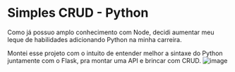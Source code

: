 # Simples CRUD - Python

Como já possuo amplo conhecimento com Node, decidi aumentar meu leque de habilidades adicionando Python na minha carreira. 

Montei esse projeto com o intuito de entender melhor a sintaxe do Python juntamente com o Flask, pra montar uma API e brincar com CRUD.
![image](https://github.com/devIgor1/first-python-crud/assets/88665118/df9e6ecf-358e-46d5-8258-f6e1ecdde691)

